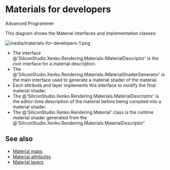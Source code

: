 # Materials for developers

<span class="label label-doc-level">Advanced</span>
<span class="label label-doc-audience">Programmer</span>

This diagram shows the Material interfaces and implementation classes:

![media/materials-for-developers-1.png](media/materials-for-developers-1.png) 

- The interface @'SiliconStudio.Xenko.Rendering.Materials.IMaterialDescriptor' is the root interface for a material description.
- The @'SiliconStudio.Xenko.Rendering.Materials.IMaterialShaderGenerator' is the main interface used to generate a material shader of the material.
- Each attribute and layer implements this interface to modify the final material shader.
- The @'SiliconStudio.Xenko.Rendering.Materials.MaterialDescriptor' is the editor-time description of the material before being compiled into a material shader.
- The @'SiliconStudio.Xenko.Rendering.Material' class is the runtime material shader generated from the @'SiliconStudio.Xenko.Rendering.Materials.MaterialDescriptor'

## See also

- [Material maps](material-maps.md)
- [Material attributes](material-attributes.md)
- [Material layers](material-layers.md)